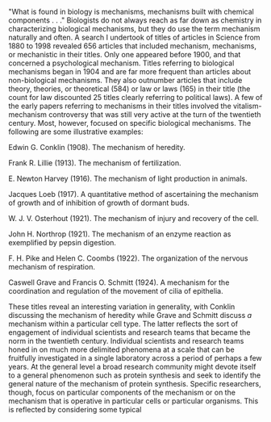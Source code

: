 "What is found in biology is mechanisms, mechanisms built with chemical components . . ." Biologists do not always reach as far down as chemistry in characterizing biological mechanisms, but they do use the term mechanism naturally and often. A search I undertook of titles of articles in Science from 1880 to 1998 revealed 656 articles that included mechanism, mechanisms, or mechanistic in their titles. Only one appeared before 1900, and that concerned a psychological mechanism. Titles referring to biological mechanisms began in 1904 and are far more frequent than articles about non-biological mechanisms. They also outnumber articles that include theory, theories, or theoretical (584) or law or laws (165) in their title (the count for law discounted 25 titles clearly referring to political laws). A few of the early papers referring to mechanisms in their titles involved the vitalism-mechanism controversy that was still very active at the turn of the twentieth century. Most, however, focused on specific biological mechanisms. The following are some illustrative examples:

Edwin G. Conklin (1908). The mechanism of heredity.

Frank R. Lillie (1913). The mechanism of fertilization.

E. Newton Harvey (1916). The mechanism of light production in animals.

Jacques Loeb (1917). A quantitative method of ascertaining the mechanism of growth and of inhibition of growth of dormant buds.

W. J. V. Osterhout (1921). The mechanism of injury and recovery of the cell.

John H. Northrop (1921). The mechanism of an enzyme reaction as exemplified by pepsin digestion.

F. H. Pike and Helen C. Coombs (1922). The organization of the nervous mechanism of respiration.

Caswell Grave and Francis O. Schmitt (1924). A mechanism for the coordination and regulation of the movement of cilia of epithelia.

These titles reveal an interesting variation in generality, with Conklin discussing the mechanism of heredity while Grave and Schmitt discuss $a$ mechanism within a particular cell type. The latter reflects the sort of engagement of individual scientists and research teams that became the norm in the twentieth century. Individual scientists and research teams honed in on much more delimited phenomena at a scale that can be fruitfully investigated in a single laboratory across a period of perhaps a few years. At the general level a broad research community might devote itself to a general phenomenon such as protein synthesis and seek to identify the general nature of the mechanism of protein synthesis. Specific researchers, though, focus on particular components of the mechanism or on the mechanism that is operative in particular cells or particular organisms. This is reflected by considering some typical